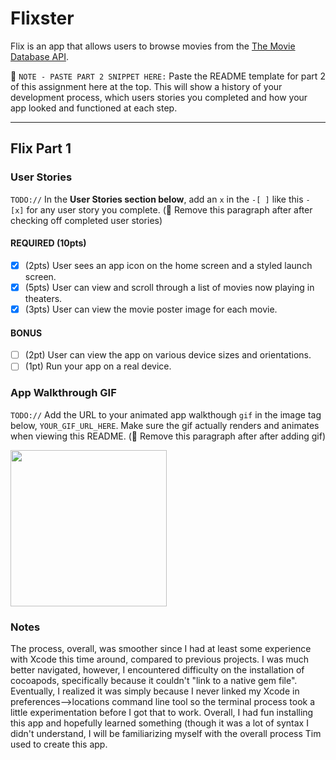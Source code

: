 # Flixster

Flix is an app that allows users to browse movies from the [The Movie Database API](http://docs.themoviedb.apiary.io/#).

📝 `NOTE - PASTE PART 2 SNIPPET HERE:` Paste the README template for part 2 of this assignment here at the top. This will show a history of your development process, which users stories you completed and how your app looked and functioned at each step.

---

## Flix Part 1

### User Stories
`TODO://` In the **User Stories section below**, add an `x` in the `-[ ]` like this `- [x]` for any user story you complete. (🚫 Remove this paragraph after after checking off completed user stories)

#### REQUIRED (10pts)
- [x] (2pts) User sees an app icon on the home screen and a styled launch screen.
- [x] (5pts) User can view and scroll through a list of movies now playing in theaters.
- [x] (3pts) User can view the movie poster image for each movie.

#### BONUS
- [ ] (2pt) User can view the app on various device sizes and orientations.
- [ ] (1pt) Run your app on a real device.

### App Walkthrough GIF
`TODO://` Add the URL to your animated app walkthough `gif` in the image tag below, `YOUR_GIF_URL_HERE`. Make sure the gif actually renders and animates when viewing this README. (🚫 Remove this paragraph after after adding gif)

<img src="http://g.recordit.co/qWyH7S71Vk.gif" width=250><br>

### Notes
The process, overall, was smoother since I had at least some experience with Xcode this time around, compared to previous projects. I was much better navigated,
however, I encountered difficulty on the installation of cocoapods, specifically because it couldn't "link to a native gem file". Eventually, I realized it was
simply because I never linked my Xcode in preferences-->locations command line tool so the terminal process took a little experimentation before I got that to
work. Overall, I had fun installing this app and hopefully learned something (though it was a lot of syntax I didn't understand, I will be familiarizing myself
with the overall process Tim used to create this app. 

